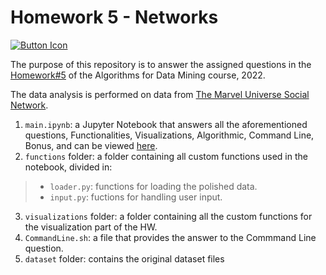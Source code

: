 # Homework 5 - Networks

[![Button Icon]](https://nbviewer.org/github/Mamiglia/ADM_HW_5/blob/main/main.ipynb)

[Button Icon]: https://img.shields.io/badge/Notebook-EF2D5E?style=for-the-badge&logoColor=white

The purpose of this repository is to answer the assigned questions in the [Homework#5](https://github.com/lucamaiano/ADM/tree/master/2022/Homework_5) of the Algorithms for Data Mining course, 2022.

The data analysis is performed on data from [The Marvel Universe Social Network](https://www.kaggle.com/datasets/csanhueza/the-marvel-universe-social-network?select=hero-network.csv).

1. `main.ipynb`: a Jupyter Notebook that answers all the aforementioned questions, Functionalities, Visualizations, Algorithmic, Command Line, Bonus, and can be viewed [here](https://nbviewer.org/github/Mamiglia/ADM_HW_5/blob/main/main.ipynb).
2. `functions` folder: a folder containing all custom functions used in the notebook, divided in:
  >- `loader.py`: functions for loading the polished data.
  >- `input.py`: fuctions for handling user input.
3. `visualizations` folder: a folder containing all the custom functions for the visualization part of the HW.
4. `CommandLine.sh`: a file that provides the answer to the Commmand Line question.
5. `dataset` folder: contains the original dataset files
